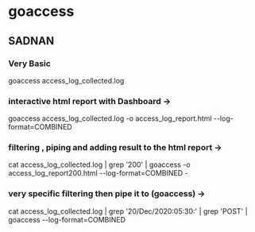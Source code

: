 # goaccess
## SADNAN

### Very Basic
goaccess access_log_collected.log

### interactive html report with Dashboard ->
goaccess access_log_collected.log -o access_log_report.html --log-format=COMBINED

### filtering , piping and adding result to the html report ->
cat access_log_collected.log | grep '200' | goaccess -o access_log_report200.html --log-format=COMBINED -

### very specific filtering then pipe it to (goaccess) ->
cat access_log_collected.log | grep '20/Dec/2020:05:30:' | grep 'POST' | goaccess --log-format=COMBINED
